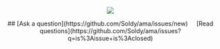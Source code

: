 
<p align='center'>
    <img src="https://gidigi.com/cdn/love.gif">
</p>

<p align='center'>
## [Ask a question](https://github.com/Soldy/ama/issues/new) &nbsp;&nbsp;&nbsp; [Read questions](https://github.com/Soldy/ama/issues?q=is%3Aissue+is%3Aclosed)
</p>
